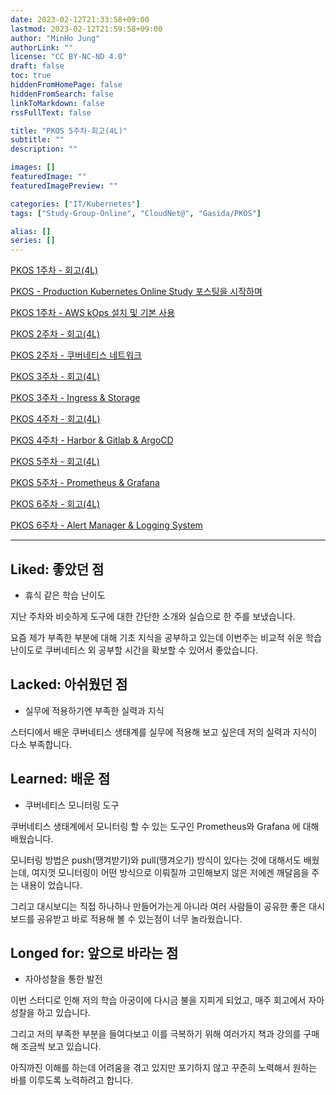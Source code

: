 ```yaml
---
date: 2023-02-12T21:33:58+09:00
lastmod: 2023-02-12T21:59:58+09:00
author: "MinHo Jung"
authorLink: ""
license: "CC BY-NC-ND 4.0"
draft: false
toc: true
hiddenFromHomePage: false
hiddenFromSearch: false
linkToMarkdown: false
rssFullText: false

title: "PKOS 5주차-회고(4L)"
subtitle: ""
description: ""

images: []
featuredImage: ""
featuredImagePreview: ""

categories: ["IT/Kubernetes"]
tags: ["Study-Group-Online", "CloudNet@", "Gasida/PKOS"]

alias: []
series: []
---
```


[PKOS 1주차 - 회고(4L)](../pkos_w1_4l)

[PKOS - Production Kubernetes Online Study 포스팅을 시작하며](../pkos_intro)

[PKOS 1주차 - AWS kOps 설치 및 기본 사용](../pkos_w1_hands-on)

[PKOS 2주차 - 회고(4L)](../pkos_w2_4l)

[PKOS 2주차 - 쿠버네티스 네트워크](../pkos_w2_hands-on)

[PKOS 3주차 - 회고(4L)](../pkos_w3_4l)

[PKOS 3주차 - Ingress & Storage](../pkos_w3_hands-on)

[PKOS 4주차 - 회고(4L)](../pkos_w4_4l)

[PKOS 4주차 - Harbor & Gitlab & ArgoCD](../pkos_w4_hands-on)

[PKOS 5주차 - 회고(4L)](../pkos_w5_4l)

[PKOS 5주차 - Prometheus & Grafana](../pkos_w5_hands-on)

[PKOS 6주차 - 회고(4L)](../pkos_w6_4l)

[PKOS 6주차 - Alert Manager & Logging System](../pkos_w6_hands-on)

---

## Liked: 좋았던 점
- 휴식 같은 학습 난이도

지난 주차와 비슷하게 도구에 대한 간단한 소개와 실습으로 한 주를 보냈습니다.

요즘 제가 부족한 부분에 대해 기초 지식을 공부하고 있는데 이번주는 비교적 쉬운 학습 난이도로 쿠버네티스 외 공부할 시간을 확보할 수 있어서 좋았습니다.


## Lacked: 아쉬웠던 점
- 실무에 적용하기엔 부족한 실력과 지식

스터디에서 배운 쿠버네티스 생태계를 실무에 적용해 보고 싶은데 저의 실력과 지식이 다소 부족합니다.


## Learned: 배운 점
- 쿠버네티스 모니터링 도구

쿠버네티스 생태계에서 모니터링 할 수 있는 도구인 Prometheus와 Grafana 에 대해 배웠습니다.

모니터링 방법은 push(땡겨받기)와 pull(땡겨오기) 방식이 있다는 것에 대해서도 배웠는데, 여지껏 모니터링이 어떤 방식으로 이뤄질까 고민해보지 않은 저에겐 깨달음을 주는 내용이 었습니다.

그리고 대시보디는 직접 하나하나 만들어가는게 아니라 여러 사람들이 공유한 좋은 대시보드를 공유받고 바로 적용해 볼 수 있는점이 너무 놀라웠습니다.


## Longed for: 앞으로 바라는 점
- 자아성찰을 통한 발전

이번 스터디로 인해 저의 학습 아궁이에 다시금 불을 지피게 되었고, 매주 회고에서 자아성찰을 하고 있습니다.

그리고 저의 부족한 부분을 들여다보고 이를 극복하기 위해 여러가지 책과 강의를 구매해 조금씩 보고 있습니다.

아직까진 이해를 하는데 어려움을 겪고 있지만 포기하지 않고 꾸준히 노력해서 원하는 바를 이루도록 노력하려고 합니다.